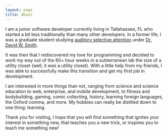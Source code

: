 ```yaml
---
layout: page
title: About
---
```


I am a junior software developer currently living in Tallahassee, FL who started a bit less traditionally than many other developers. In a former life, I was a graduate student studying [auditory selective attention](http://en.wikipedia.org/wiki/Selective_auditory_attention) under [Dr. David W. Smith](http://www.psych.ufl.edu/~smithlab/Smithlab/Smith_Lab_Overview.html). 

It was then that I rediscovered my love for programming and decided to work my way out of the 60+ hour weeks in a subterranean lab the size of a utility closet (well, it *was* a utility closet). With a little help from my friends, I was able to successfully make this transition and get my first job in development. 

I am interested in more things than not, ranging from science and science education to web, enterprise, and mobile development, to fitness and bodybuilding, gaming, comic collecting, history, learning foreign languages, the Oxford comma, and more. My hobbies can really be distilled down to one thing: learning. 

Thank you for visiting, I hope that you will find something that ignites your interest in something new, that teaches you a new trick, or inspires you to teach me something new!